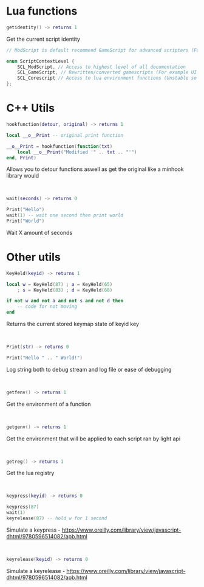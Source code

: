 # Lua functions

```lua
getidentity() -> returns 1
```
Get the current script identity

```cpp
// ModScript is default recommend GameScript for advanced scripters (Found in corescripts)

enum ScriptContextLevel {
	SCL_ModScript, // Access to highest level of all documentation
	SCL_GameScript, // Rewritten/converted gamescripts (For example UI scripts) low level access to all classes
	SCL_Corescript // Access to lua environment functions (Unstable so try not modify these as much as possible)
};
```

# C++ Utils

```lua
hookfunction(detour, original) -> returns 1
```
```lua
local __o__Print -- original print function

__o__Print = hookfunction(function(txt)
    local __o__Print("Modified '" .. txt .. "'")
end, Print)
```
Allows you to detour functions aswell as get the original like a minhook library would

<br/>

```lua
wait(seconds) -> returns 0
```
```lua
Print("Hello")
wait(1) -- wait one second then print world
Print("World")
```
Wait X amount of seconds

# Other utils

```lua
KeyHeld(keyid) -> returns 1
```
```lua
local w = KeyHeld(87) ; a = KeyHeld(65)
	; s = KeyHeld(83) ; d = KeyHeld(68)

if not w and not a and not s and not d then
    -- code for not moving
end
```
Returns the current stored keymap state of keyid key

<br/>

```lua
Print(str) -> returns 0
```
```lua
Print("Hello " .. " World!")
```
Log string both to debug stream and log file or ease of debugging

<br/>

```lua
getfenv() -> returns 1
```
Get the environment of a function

<br/>

```lua
getgenv() -> returns 1
```
Get the environment that will be applied to each script ran by light api

<br/>

```lua
getreg() -> returns 1
```
Get the lua registry

<br/>

```lua
keypress(keyid) -> returns 0
```
```lua
keypress(87)
wait(1)
keyrelease(87) -- hold w for 1 second
```
Simulate a keypress - https://www.oreilly.com/library/view/javascript-dhtml/9780596514082/apb.html

<br/>

```lua
keyrelease(keyid) -> returns 0
```
Simulate a keyrelease - https://www.oreilly.com/library/view/javascript-dhtml/9780596514082/apb.html
